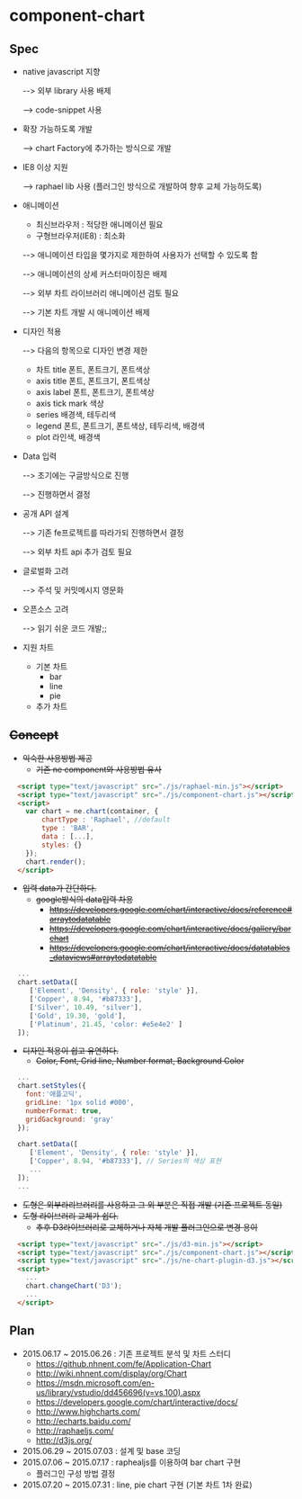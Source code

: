 # component-chart

## Spec

* native javascript 지향
  
  --> 외부 library 사용 배제

  --> code-snippet 사용
* 확장 가능하도록 개발

  --> chart Factory에 추가하는 방식으로 개발
* IE8 이상 지원

  --> raphael lib 사용 (플러그인 방식으로 개발하여 향후 교체 가능하도록)
* 애니메이션
  * 최신브라우저 : 적당한 애니메이션 필요
  * 구형브라우저(IE8) : 최소화
  
  --> 애니메이션 타입을 몇가지로 제한하여 사용자가 선택할 수 있도록 함

  --> 애니메이션의 상세 커스터마이징은 배제
  
  --> 외부 차트 라이브러리 애니메이션 검토 필요
  
  --> 기본 차트 개발 시 애니메이션 배제
* 디자인 적용

  --> 다음의 항목으로 디자인 변경 제한
  
  * 차트 title 폰트, 폰트크기, 폰트색상
  * axis title 폰트, 폰트크기, 폰트색상
  * axis label 폰트, 폰트크기, 폰트색상
  * axis tick mark 색상
  * series 배경색, 테두리색
  * legend 폰트, 폰트크기, 폰트색상, 테두리색, 배경색
  * plot 라인색, 배경색
* Data 입력

  --> 초기에는 구글방식으로 진행

  --> 진행하면서 결정
* 공개 API 설계

  --> 기존 fe프로젝트를 따라가되 진행하면서 결정

  --> 외부 차트 api 추가 검토 필요
* 글로벌화 고려

  --> 주석 및 커밋메시지 영문화
* 오픈소스 고려

  --> 읽기 쉬운 코드 개발;;
* 지원 차트
  * 기본 차트
    * bar
    * line
    * pie
  * 추가 차트

## ~~Concept~~

* ~~익숙한 사용방법 제공~~
  * ~~기존 ne component와 사용방법 유사~~
```html
  <script type="text/javascript" src="./js/raphael-min.js"></script>
  <script type="text/javascript" src="./js/component-chart.js"></script>
  <script>
    var chart = ne.chart(container, {
        chartType : 'Raphael', //default
        type : 'BAR',
        data : [...],
        styles: {}
    });
    chart.render();
  </script>
```
* ~~입력 data가 간단하다.~~
  * ~~google방식의 data입력 차용~~
    * ~~https://developers.google.com/chart/interactive/docs/reference#arraytodatatable~~
    * ~~https://developers.google.com/chart/interactive/docs/gallery/barchart~~
    * ~~https://developers.google.com/chart/interactive/docs/datatables_dataviews#arraytodatatable~~
```javascript
  ...
  chart.setData([
     ['Element', 'Density', { role: 'style' }],
     ['Copper', 8.94, '#b87333'],
     ['Silver', 10.49, 'silver'],
     ['Gold', 19.30, 'gold'],
     ['Platinum', 21.45, 'color: #e5e4e2' ]
  ]);
```
* ~~디자인 적용이 쉽고 유연하다.~~
  * ~~Color, Font, Grid line, Number format, Background Color~~
```javascript
  ...
  chart.setStyles({
    font:'애플고딕',
    gridLine: '1px solid #000',
    numberFormat: true,
    gridGackground: 'gray'
  });
  
  chart.setData([
     ['Element', 'Density', { role: 'style' }],
     ['Copper', 8.94, '#b87333'], // Series의 색상 표현
     ...
  ]);
  ...
```

* ~~도형은 외부라리브러리를 사용하고 그 외 부분은 직접 개발 (기존 프로젝트 동일)~~
* ~~도형 라이브러리 교체가 쉽다.~~
  * ~~추후 D3라이브러리로 교체하거나 자체 개발 플러그인으로 변경 용이~~
```html
  <script type="text/javascript" src="./js/d3-min.js"></script>
  <script type="text/javascript" src="./js/component-chart.js"></script>
  <script type="text/javascript" src="./js/ne-chart-plugin-d3.js"></script>
  <script>
    ...
    chart.changeChart('D3');
    ...
  </script>
```

## Plan

* 2015.06.17 ~ 2015.06.26 : 기존 프로젝트 분석 및 차트 스터디
  * https://github.nhnent.com/fe/Application-Chart
  * http://wiki.nhnent.com/display/org/Chart
  * https://msdn.microsoft.com/en-us/library/vstudio/dd456696(v=vs.100).aspx
  * https://developers.google.com/chart/interactive/docs/
  * http://www.highcharts.com/
  * http://echarts.baidu.com/
  * http://raphaeljs.com/
  * http://d3js.org/
* 2015.06.29 ~ 2015.07.03 : 설계 및 base 코딩
* 2015.07.06 ~ 2015.07.17 : raphealjs를 이용하여 bar chart 구현
  * 플러그인 구성 방법 결정
* 2015.07.20 ~ 2015.07.31 : line, pie chart 구현 (기본 차트 1차 완료)

